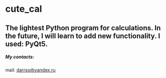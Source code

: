 # cute_cal
## The lightest Python program for calculations. In the future, I will learn to add new functionality. I used: PyQt5.

##### My contacts:
mail: darrso@yandex.ru
